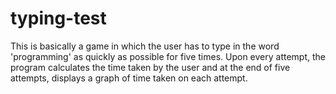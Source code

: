 # typing-test

This is basically a game in which the user has to type in the word 'programming' as quickly as possible for five times. Upon every attempt, the program calculates the time taken by the user and at the end of five attempts, displays a graph of time taken on each attempt. 
